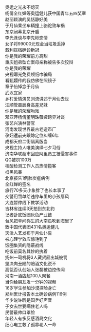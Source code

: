 奥运之光永不熄灭  
杨倩全红婵等奥运健儿获中国青年五四奖章  
赵丽颖演的吴恬静好美  
于月仙乘坐车辆撞上骆驼致车祸  
东京闭幕北京开启  
李光洙谈与李先彬恋情  
女子将99000元现金当垃圾丢掉  
戴利搭档确诊新冠  
你是我的荣耀前方高甜  
重庆姐弟坠亡案母亲称被告多次狡辩  
你是我的荣耀  
央视曝光免费领纸巾骗局  
看甄嬛传的我仿佛在照镜子  
章子怡悼念于月仙  
武汉宜家  
乡村爱情演员刘流讲述于月仙去世  
汪顺管晨辰身高差兄妹  
你是我的荣耀吻戏  
邓亚萍杨倩董明珠薇娅跨界对谈  
张艺兴演林警官  
河南发现世界最古老造币厂  
孕妇遭前夫跟踪定位纠缠6年  
成都天府二街隔离版当  
央视主持人唯美演绎七夕习俗  
济南华联超市回应阿里员工被侵害事件  
QG被罚100万  
核酸检测工作人员热情揽客  
扫黑风暴  
北京报告1例肺炭疽病例  
全红婵的签名  
旅行70多天小象胖了也长本事了  
交警用罚单给违停车里的小孩扇风  
大连暂停线下教学活动  
吉林省连续3天拍到东北豹  
记者卧底饭圈灰色产业链  
台风把草间弥生的大南瓜吹到海里了  
致中国代表团431名奥运健儿  
天津人艺发布于月仙讣告  
被心理学效应惊艳到了  
饭圈集资的隐蔽战线  
吃饭前莫名其妙的执着  
扬州一司机将3人藏货厢出城被罚  
坚决向丑陋的陪酒文化说不  
高瓴否认创始人张磊被边控传闻  
河南一酒店超100人聚餐  
当你给朋友发一分钟的视频  
16岁学生参加沙漠探险身亡  
郑州累计报告本土确诊病例116例  
华少说许昕是国乒好声音  
子女去世要瞒住老人吗  
民警最帅口罩脸  
年轻人有多反感酒局文化  
细心电工救了孤寡老人一命  
